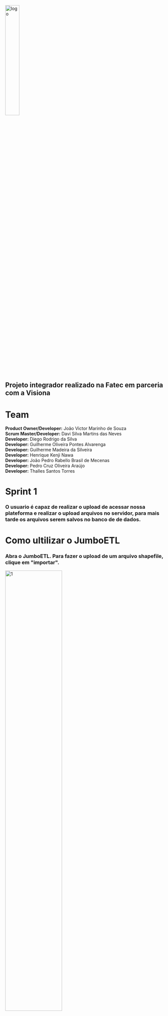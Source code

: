
<img width="30%" alignt="center" src="https://i.ibb.co/7CQBMHN/icon.jpg" alt="logo"> 


## **Projeto integrador realizado na Fatec em parceria com a Visiona** 

# Team
**Product Owner/Developer:** João Victor Marinho de Souza  
**Scrum Master/Developer:** Davi Silva Martins das Neves  
**Developer:** Diego Rodrigo da Silva  
**Developer:** Guilherme Oliveira Pontes Alvarenga  
**Developer:** Guilherme Madeira da Silveira  
**Developer:** Henrique Kenji Nawa  
**Developer:** João Pedro Rabello Brasil de Mecenas  
**Developer:** Pedro Cruz Oliveira Araújo  
**Developer:** Thalles Santos Torres  

# **Sprint 1**
### O usuario é capaz de realizar o upload de acessar nossa plateforma e realizar o upload arquivos no servidor, para mais tarde os arquivos serem salvos no banco de de dados. 

# **Como ultilizar o JumboETL** 
### Abra o JumboETL. Para fazer o upload de um arquivo shapefile, clique em "importar".

<img width="60%" alignt="center" src="https://i.ibb.co/KWXfs9G/1.png" alt="1"> 

### Uma janela de busca será aberta. Selecione o arquivo shapefile que deseja importar, e clique em "Abrir".

<img width="60%" alignt="center" src="https://i.ibb.co/6HhNRv1/2.png" alt="2"> 

### Clique em "Ver arquivo selecionado" para ver o arquivo que irá ser importado.

<img width="60%" alignt="center" src="https://i.ibb.co/sPKx27C/3.png" alt="3"> 

### Após escolher o arquivo, clique em "Upload" para enviar o arquivo.

<img width="60%" alignt="center" src="https://i.ibb.co/7KCrFv9/4.png" alt="4"> 

### Pronto, o upload já está feito. Clique em "Carregar outros arquivos" se deseja salvar mais arquivos.

<img width="60%" alignt="center" src="https://i.ibb.co/GH9ZdRm/5.png" alt="5"> 

### Para maior entendimento do processo:

<img src="https://i.ibb.co/P5NyKWG/2020-09-20-20-45-18.gif" alt="2020" border="0">

### **Tecnologias**
#### Node.js
#### HTML / CSS

 





